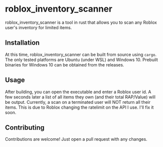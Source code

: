# roblox_inventory_scanner

roblox_inventory_scanner is a tool in rust that allows you to scan any Roblox user's inventory for limited items.

## Installation

At this time, roblox_inventory_scanner can be built from source using ``cargo``. The only tested platforms are Ubuntu (under WSL) and Windows 10.
Prebuilt binaries for Windows 10 can be obtained from the releases.

## Usage

After building, you can open the executable and enter a Roblox user id. A few seconds later a list of all items they own (and their total RAP/Value) will be output.
Currently, a scan on a terminated user will NOT return all their items. This is due to Roblox changing the ratelimit on the API I use. I'll fix it soon.


## Contributing
Contributions are welcome! Just open a pull request with any changes.
